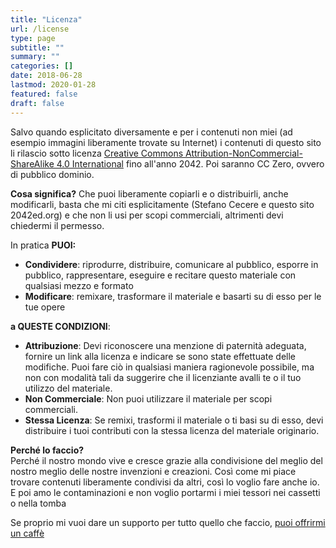 ```yaml
---
title: "Licenza"
url: /license
type: page
subtitle: ""
summary: ""
categories: []
date: 2018-06-28
lastmod: 2020-01-28
featured: false
draft: false
---
```


Salvo quando esplicitato diversamente e per i contenuti non miei (ad esempio immagini liberamente trovate su Internet) i contenuti di questo sito li rilascio sotto licenza [Creative Commons Attribution-NonCommercial-ShareAlike 4.0 International](https://creativecommons.org/licenses/by-nc-sa/4.0) fino all'anno 2042. Poi saranno CC Zero, ovvero di pubblico dominio.

**Cosa significa?**
Che puoi liberamente copiarli e o distribuirli, anche modificarli, basta che mi citi esplicitamente (Stefano Cecere e questo sito 2042ed.org) e che non li usi per scopi commerciali, altrimenti devi chiedermi il permesso.

In pratica **PUOI:**
- **Condividere**: riprodurre, distribuire, comunicare al pubblico, esporre in pubblico, rappresentare, eseguire e recitare questo materiale con qualsiasi mezzo e formato
- **Modificare**: remixare, trasformare il materiale e basarti su di esso per le tue opere 

**a QUESTE CONDIZIONI**:
- **Attribuzione**: Devi riconoscere una menzione di paternità adeguata, fornire un link alla licenza e indicare se sono state effettuate delle modifiche. Puoi fare ciò in qualsiasi maniera ragionevole possibile, ma non con modalità tali da suggerire che il licenziante avalli te o il tuo utilizzo del materiale.
- **Non Commerciale**: Non puoi utilizzare il materiale per scopi commerciali.
- **Stessa Licenza**: Se remixi, trasformi il materiale o ti basi su di esso, devi distribuire i tuoi contributi con la stessa licenza del materiale originario. 

**Perché lo faccio?**  
Perché il nostro mondo vive e cresce grazie alla condivisione del meglio del nostro meglio delle nostre invenzioni e creazioni. Così come mi piace trovare contenuti liberamente condivisi da altri, così lo voglio fare anche io.
E poi amo le contaminazioni e non voglio portarmi i miei tessori nei cassetti o nella tomba

Se proprio mi vuoi dare un supporto per tutto quello che faccio, [puoi offrirmi un caffè](sponsor.md)
